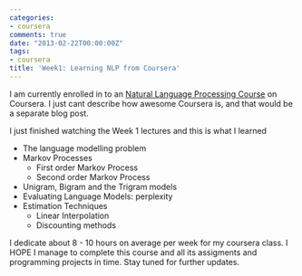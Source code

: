 ```yaml
---
categories:
- coursera
comments: true
date: "2013-02-22T00:00:00Z"
tags:
- coursera
title: 'Week1: Learning NLP from Coursera'
---
```


I am currently enrolled in to an [Natural Language Processing Course](https://www.coursera.org/course/nlangp) on Coursera. I just cant describe how awesome Coursera is, and that would be a separate blog post.


I just finished watching the Week 1 lectures and this is what I learned

* The language modelling problem
* Markov Processes
    * First order Markov Process
    * Second order Markov Process
* Unigram, Bigram and the Trigram models
* Evaluating Language Models: perplexity
* Estimation Techniques
    * Linear Interpolation
    * Discounting methods


I dedicate about 8 - 10 hours on average per week for my coursera class. I HOPE I manage to complete this course and all its assigments and programming projects in time. Stay tuned for further updates.
